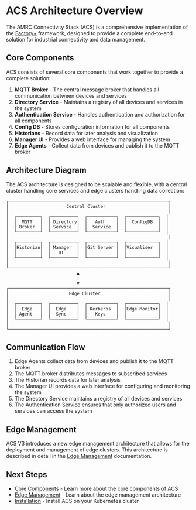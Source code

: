 # ACS Architecture Overview

The AMRC Connectivity Stack (ACS) is a comprehensive implementation of the [Factory+](https://factoryplus.app.amrc.co.uk) framework, designed to provide a complete end-to-end solution for industrial connectivity and data management.

## Core Components

ACS consists of several core components that work together to provide a complete solution:

1. **MQTT Broker** - The central message broker that handles all communication between devices and services
2. **Directory Service** - Maintains a registry of all devices and services in the system
3. **Authentication Service** - Handles authentication and authorization for all components
4. **Config DB** - Stores configuration information for all components
5. **Historians** - Record data for later analysis and visualization
6. **Manager UI** - Provides a web interface for managing the system
7. **Edge Agents** - Collect data from devices and publish it to the MQTT broker

## Architecture Diagram

The ACS architecture is designed to be scalable and flexible, with a central cluster handling core services and edge clusters handling data collection:

```
┌─────────────────────────────────────────────────────────────┐
│                      Central Cluster                        │
│                                                             │
│  ┌─────────┐  ┌──────────┐  ┌───────────┐  ┌────────────┐  │
│  │  MQTT   │  │ Directory│  │   Auth    │  │  ConfigDB  │  │
│  │ Broker  │  │ Service  │  │  Service  │  │            │  │
│  └─────────┘  └──────────┘  └───────────┘  └────────────┘  │
│                                                             │
│  ┌─────────┐  ┌──────────┐  ┌───────────┐  ┌────────────┐  │
│  │Historian│  │ Manager  │  │Git Server │  │Visualiser  │  │
│  │         │  │   UI     │  │           │  │            │  │
│  └─────────┘  └──────────┘  └───────────┘  └────────────┘  │
│                                                             │
└─────────────────────────────────────────────────────────────┘
                           ▲
                           │
                           ▼
┌─────────────────────────────────────────────────────────────┐
│                       Edge Cluster                          │
│                                                             │
│  ┌─────────┐  ┌──────────┐  ┌───────────┐  ┌────────────┐  │
│  │  Edge   │  │  Edge    │  │ Kerberos  │  │Edge Monitor│  │
│  │ Agent   │  │  Sync    │  │   Keys    │  │            │  │
│  └─────────┘  └──────────┘  └───────────┘  └────────────┘  │
│                                                             │
└─────────────────────────────────────────────────────────────┘
```

## Communication Flow

1. Edge Agents collect data from devices and publish it to the MQTT broker
2. The MQTT broker distributes messages to subscribed services
3. The Historian records data for later analysis
4. The Manager UI provides a web interface for configuring and monitoring the system
5. The Directory Service maintains a registry of all devices and services
6. The Authentication Service ensures that only authorized users and services can access the system

## Edge Management

ACS V3 introduces a new edge management architecture that allows for the deployment and management of edge clusters. This architecture is described in detail in the [Edge Management](edge-management/overview.md) documentation.

## Next Steps

- [Core Components](core-components.md) - Learn more about the core components of ACS
- [Edge Management](edge-management/overview.md) - Learn about the edge management architecture
- [Installation](../getting-started/installation.md) - Install ACS on your Kubernetes cluster
